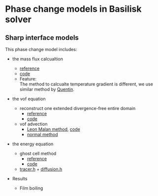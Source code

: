 # Phase change models in Basilisk solver #

## Sharp interface models
This phase change model includes:  
- the mass flux calcualtion  
    - [reference](https://github.com/GabrielGLK/thesis-cases/blob/master/reference-papers/phase-change/mass-transfer-model/sharp-interface-model/simpified-sharp-model/Sun%20%E7%AD%89%E3%80%82%20-%202012%20-%20Development%20of%20a%20vapor%E2%80%93liquid%20phase%20change%20model%20f.pdf)
    - [code](https://github.com/GabrielGLK/phase-change/blob/master/phase-change/phase_change_models/sharp-interface-model/film-boiling/phase_change_code/phase-change.h#L143)
    - Feature:  
The method to calcualte temperature gradient is different, we use similar method by [Quentin](http://basilisk.fr/sandbox/qmagdelaine/phase_change/elementary_body.h).

- the vof equation
    - reconstruct one extended divergence-free entire domain
        - [reference](https://github.com/GabrielGLK/thesis-cases/blob/master/reference-papers/phase-change/VOF/extended-VOF/Malan%20%E7%AD%89%E3%80%82%20-%202020%20-%20A%20geometric%20vof%20method%20for%20interface%20resolved%20phas.pdf)
        - [code](https://github.com/GabrielGLK/phase-change/blob/master/phase-change/phase_change_models/sharp-interface-model/film-boiling/small_case.c#L223)
    - vof advection
        - [Leon Malan method](https://github.com/GabrielGLK/thesis-cases/blob/master/reference-papers/phase-change/VOF/extended-VOF/Malan%20%E7%AD%89%E3%80%82%20-%202020%20-%20A%20geometric%20vof%20method%20for%20interface%20resolved%20phas.pdf), [code](https://github.com/GabrielGLK/phase-change/blob/master/phase-change/phase_change_models/sharp-interface-model/film-boiling/small_case.c#L146)
        - [normal method](https://github.com/GabrielGLK/phase-change/blob/master/phase-change/phase_change_models/sharp-interface-model/film-boiling/small_case.c#L153)

- the energy equation
    - ghost cell method
        - [reference](https://github.com/GabrielGLK/thesis-cases/blob/master/reference-papers/phase-change/mass-transfer-model/sharp-interface-model/Zhang%20%E5%92%8C%20Ni%20-%202018%20-%20Direct%20numerical%20simulations%20of%20incompressible%20mul.pdf)
        - [code](https://github.com/GabrielGLK/phase-change/blob/master/phase-change/phase_change_models/sharp-interface-model/film-boiling/small_case.c#L170)
    - [tracer.h](http://basilisk.fr/src/tracer.h) + [diffusion.h](http://basilisk.fr/src/diffusion.h)

- Results
    - Film boiling

